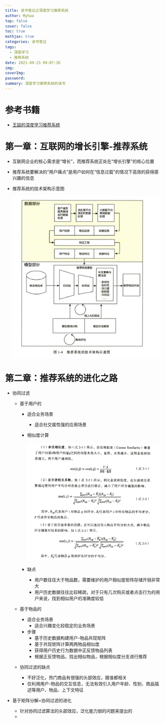 ```yaml
---
title: 读书笔记之深度学习推荐系统
author: Myhaa
top: false
cover: false
toc: true
mathjax: true
categories: 读书笔记
tags:
  - 深度学习
  - 推荐系统
date: 2021-09-23 09:07:26
img:
coverImg:
password:
summary: 深度学习推荐系统的读书
---
```


# 参考书籍

* [王喆的深度学习推荐系统]()

# 第一章：互联网的增长引擎-推荐系统

* 互联网企业的核心需求是“增长”，而推荐系统正处在“增长引擎”的核心位置

* 推荐系统要解决的“用户痛点”是用户如何在“信息过载”的情况下高效的获得感兴趣的信息

* 推荐系统的技术架构示意图

  ![image-20210923094027196](%E8%AF%BB%E4%B9%A6%E7%AC%94%E8%AE%B0%E4%B9%8B%E6%B7%B1%E5%BA%A6%E5%AD%A6%E4%B9%A0%E6%8E%A8%E8%8D%90%E7%B3%BB%E7%BB%9F/image-20210923094027196.png)

# 第二章：推荐系统的进化之路

* 协同过滤

  * 基于用户的

    * 适合业务场景

      * 适合社交属性强的应用场景

    * 相似度计算

      ![image-20210923100728637](%E8%AF%BB%E4%B9%A6%E7%AC%94%E8%AE%B0%E4%B9%8B%E6%B7%B1%E5%BA%A6%E5%AD%A6%E4%B9%A0%E6%8E%A8%E8%8D%90%E7%B3%BB%E7%BB%9F/image-20210923100728637.png)

    * 缺点

      * 用户数往往大于物品数，需要维护的用户相似度矩阵存储开销非常大
      * 用户历史数据往往比较稀疏，对于只有几次购买或者点击行为的用户来说，找到相似用户的准确度较低

  * 基于物品的

    * 适合业务场景
      * 适合兴趣变化较稳定的业务场景
    * 步骤
      * 基于历史数据构建用户-物品共现矩阵
      * 基于共现矩阵计算两两物品相似度
      * 获得用户历史行为数据中正反馈物品列表
      * 根据正反馈物品，找出相似物品，根据相似度分支进行推荐

  * 协同过滤的缺点

    * 不好泛化，热门商品有很强的头部效应，跟谁都相关
    * 仅利用用户-物品的交互信息，无法有效引入用户年龄、性别、商品描述等用户、物品、上下文特征

* 基于矩阵分解=协同过滤的进化

  * 针对协同过滤算法的头部效应，泛化能力弱的问题来提出的
  * 

